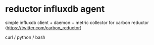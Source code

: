 # reductor influxdb agent

simple influxdb client + daemon + metric collector for carbon reductor (https://twitter.com/carbon_reductor)

curl / python / bash

